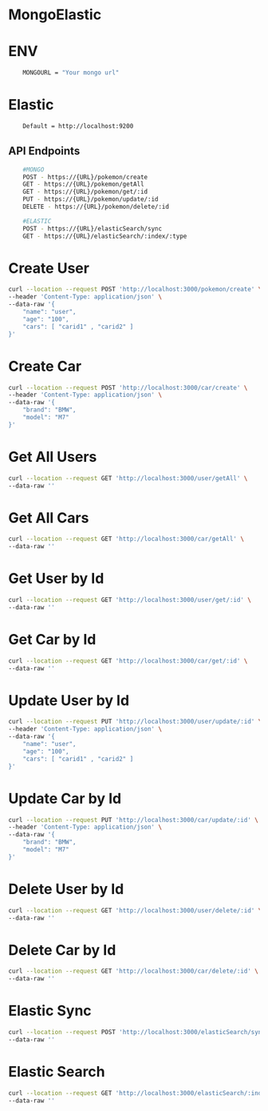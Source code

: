 # MongoElastic

# ENV
```bash
    MONGOURL = "Your mongo url"
```

# Elastic
```bash
    Default = http://localhost:9200
```

## API Endpoints
```bash
    #MONGO
    POST - https://{URL}/pokemon/create
    GET - https://{URL}/pokemon/getAll
    GET - https://{URL}/pokemon/get/:id
    PUT - https://{URL}/pokemon/update/:id
    DELETE - https://{URL}/pokemon/delete/:id

    #ELASTIC
    POST - https://{URL}/elasticSearch/sync
    GET - https://{URL}/elasticSearch/:index/:type
```

# Create User
```bash
curl --location --request POST 'http://localhost:3000/pokemon/create' \
--header 'Content-Type: application/json' \
--data-raw '{
    "name": "user",
    "age": "100",
    "cars": [ "carid1" , "carid2" ]
}'
```

# Create Car
```bash
curl --location --request POST 'http://localhost:3000/car/create' \
--header 'Content-Type: application/json' \
--data-raw '{
    "brand": "BMW",
    "model": "M7"
}'
```

# Get All Users
```bash
curl --location --request GET 'http://localhost:3000/user/getAll' \
--data-raw ''
```

# Get All Cars
```bash
curl --location --request GET 'http://localhost:3000/car/getAll' \
--data-raw ''
```

# Get User by Id
```bash
curl --location --request GET 'http://localhost:3000/user/get/:id' \
--data-raw ''
```

# Get Car by Id
```bash
curl --location --request GET 'http://localhost:3000/car/get/:id' \
--data-raw ''
```

# Update User by Id
```bash
curl --location --request PUT 'http://localhost:3000/user/update/:id' \
--header 'Content-Type: application/json' \
--data-raw '{
    "name": "user",
    "age": "100",
    "cars": [ "carid1" , "carid2" ]
}'
```

# Update Car by Id
```bash
curl --location --request PUT 'http://localhost:3000/car/update/:id' \
--header 'Content-Type: application/json' \
--data-raw '{
    "brand": "BMW",
    "model": "M7"
}'
```
# Delete User by Id
```bash
curl --location --request GET 'http://localhost:3000/user/delete/:id' \
--data-raw ''
```

# Delete Car by Id
```bash
curl --location --request GET 'http://localhost:3000/car/delete/:id' \
--data-raw ''
```

# Elastic Sync
```bash
curl --location --request POST 'http://localhost:3000/elasticSearch/sync'\
--data-raw ''
```

# Elastic Search
```bash
curl --location --request GET 'http://localhost:3000/elasticSearch/:index/:type/_doc?q="yourquery"'\
--data-raw ''
```
